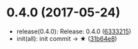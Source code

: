 <a name="0.4.0"></a>
# 0.4.0 (2017-05-24)

* release(0.4.0): Release: 0.4.0 ([6333215](https://github.com/ctr-lang/documentation/commit/6333215))
* init(all): init commit → ★ ([31b64e8](https://github.com/ctr-lang/documentation/commit/31b64e8))
